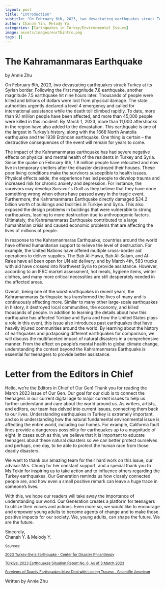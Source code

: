```yaml
---
layout: post
title: "Introduction"
subtitle: "On February 6th, 2023, two devastating earthquakes struck Turkey at its Syrian border. Following the first magnitude 7.8 earthquake, another magnitude 7.5 earthquake hit nine hours later. "
author: Chanah Yin, Melody Yu
categories: [Earthquakes in Turkey/Environmental Issues]
image: assets/images/earthintro.png
tags: []
---
```

# The Kahramanmaras Earthquake

by Annie Zhu

On February 6th, 2023, two devastating earthquakes struck Turkey at its Syrian border. Following the first magnitude 7.8 earthquake, another magnitude 7.5 earthquake hit nine hours later. Thousands of people were killed and billions of dollars were lost from physical damage. The state authorities urgently declared a level 4 emergency and called for international assistance while the death toll climbed rapidly. To date, more than 9.1 million people have been affected, and more than 45,000 people were killed in this incident. By March 1, 2023, more than 11,000 aftershocks in the region have also added to the devastation. This earthquake is one of the largest in Turkey’s history, along with the 1668 North Anatolia earthquake and the 1939 Erzincan earthquake. One thing is certain – the destructive consequences of the event will remain for years to come.

The impact of the Kahramanmaras earthquake has had severe negative effects on physical and mental health of the residents in Turkey and Syria. Since the quake on February 6th, 1.9 million people have relocated and now live in temporary shelters after the disaster destroyed their houses. These poor living conditions make the survivors susceptible to health issues. Physical effects aside, the experience has led people to develop trauma and increased risk for chronic anxiety and depression. For instance, the survivors may develop Survivor's Guilt as they believe that they have done something wrong when others have passed away in the tragic event. Furthermore, the Kahramanmaras Earthquake directly damaged $34.2 billion worth of buildings and facilities in Türkiye and Syria. This also exposed the design problems in buildings that were vulnerable to strong earthquakes, leading to more destruction due to anthropogenic factors. Ultimately, the Kahramanmaras Earthquake contributed to a large humanitarian crisis and caused economic problems that are affecting the lives of millions of people.

In response to the Kahramanmaras Earthquake, countries around the world have offered humanitarian support to relieve the level of destruction. For example, the United Nations have offered multiple cross-border aid operations to deliver supplies. The Bab Al-Hawa, Bab Al-Salam, and Al-Ra’ee have all been open for UN aid delivery, and by March 4th, 583 trucks with aid have crossed into Northwest Syria to provide assistance. However, according to an IFRC market assessment, hot meals, hygiene items, winter clothes, and many more critical necessities are still desperately needed in the affected areas.

Overall, being one of the worst earthquakes in recent years, the Kahramanmaras Earthquake has transformed the lives of many and is continuously affecting more. Similar to many other large-scale earthquakes in history, it destroyed local communities, the economy, and killed thousands of people. In addition to learning the details about how this earthquake has affected Türkiye and Syria and how the United States plays a role in this event, this issue also introduces past earthquakes that have heavily injured communities around the world. By learning about the history of earthquakes and juxtaposing different earthquakes for comparison, we will discuss the multifaceted impact of natural disasters in a comprehensive manner. From the effect on people’s mental health to global climate change, understanding the context beyond the Kahramanmaras Earthquake is essential for teenagers to provide better assistance.


# Letter from the Editors in Chief

Hello, we’re the Editors in Chief of Our Gen! Thank you for reading the March 2023 issue of Our Gen. Our goal for our club is to connect the teenagers in our current digital age to major current issues to help us further understand and care about the world around us. As writers, artists, and editors, our team has delved into current issues, connecting them back to our lives. Understanding earthquakes in Turkey is extremely important, and so is understanding how the natural fundamental environmental issue is affecting the entire world, including our homes. For example, California fault lines provide a dangerous possibility for earthquakes up to a magnitude of eight. In cases such as this, we believe that it is important to educate teenagers about these natural disasters so we can better protect ourselves and perhaps, one day, to be able to protect the human race from those deadly disasters.

We want to thank our amazing team for their hard work on this issue, our advisor Mrs. Chung for her constant support, and a special thank you to Ms.Tekin for inspiring us to take action and to influence others regarding the Turkey earthquakes. Our Generation reminds us how closely connected people are, and how even a small positive remark can leave a huge trace in someone’s lives.

With this, we hope our readers will take away the importance of understanding our world. Our Generation creates a platform for teenagers to utilize their voices and actions. Even more so, we would like to encourage and empower young adults to become agents of change and to make those positive impacts for our society. We, young adults, can shape the future. We are the future.

Sincerely,  
Chanah Y. & Melody Y.



<small> Sources: </small>

<small>[2023 Turkey-Syria Earthquake - Center for Disaster Philanthropy](https://disasterphilanthropy.org/disasters/2023-turkey-syria-earthquake/)</small>

<small>[Türkiye: 2023 Earthquakes Situation Report No. 6, As of 3 March 2023](https://reliefweb.int/report/turkiye/turkiye-2023-earthquakes-situation-report-no-6-3-march-2023)</small>

<small>[Survivors of Deadly Earthquakes Must Deal with Lasting Trauma - Scientific American](https://www.scientificamerican.com/article/survivors-of-deadly-earthquakes-must-deal-with-lasting-trauma/)</small>

Written by Annie Zhu
